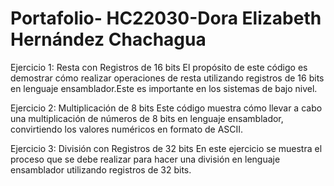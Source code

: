 # Portafolio- HC22030-Dora Elizabeth Hernández Chachagua

Ejercicio 1: Resta con Registros de 16 bits
El propósito de este código es demostrar cómo realizar operaciones de resta utilizando registros de 16 bits en lenguaje ensamblador.Este es importante en los sistemas de bajo nivel. 

Ejercicio 2: Multiplicación de 8 bits
Este código muestra cómo llevar a cabo una multiplicación de números de 8 bits en lenguaje ensamblador, convirtiendo los valores numéricos en formato de ASCII. 

Ejercicio 3: División con Registros de 32 bits
En este ejercicio se muestra el proceso que se debe realizar para hacer una división en lenguaje ensamblador utilizando registros de 32 bits.
